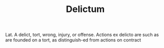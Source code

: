 ---
title: Delictum
letter: D
permalink: "/definitions/bld-delictum.html"
body: Lat. A delict, tort, wrong, injury, or offense. Actions ex delicto are such
  as are founded on a tort, as distinguish-ed from actions on contract
published_at: '2018-07-07'
source: Black's Law Dictionary 2nd Ed (1910)
layout: post
---